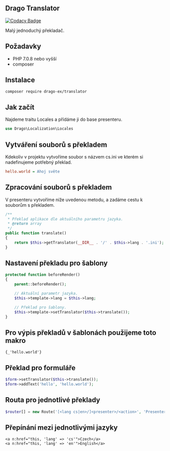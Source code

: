 ## Drago Translator

[![Codacy Badge](https://api.codacy.com/project/badge/Grade/c816f793fb404487ad7a565c4374ae74)](https://www.codacy.com/app/accgit/translator?utm_source=github.com&utm_medium=referral&utm_content=drago-ex/translator&utm_campaign=badger)

Malý jednoduchý překladač.

## Požadavky

- PHP 7.0.8 nebo vyšší
- composer

## Instalace

```
composer require drago-ex/translator
```

## Jak začít

Najdeme traitu Locales a přídáme ji do base presenteru.

```php
use Drago\Localization\Locales
```

## Vytváření souborů s překladem

Kdekoliv v projektu vytvoříme soubor s názvem cs.ini ve kterém si nadefinujeme potřebný překlad.

```ini
hello.world = Ahoj světe
```

## Zpracování souborů s překladem

V presenteru vytvoříme níže uvedenou metodu, a zadáme cestu k souborům s překladem.

```php
/**
 * Překlad aplikace dle aktuálního parametru jazyka.
 * @return array
 */
public function translate()
{
	return $this->getTranslator(__DIR__ . '/' . $this->lang . '.ini');
}
```

## Nastavení překladu pro šablony

```php
protected function beforeRender()
{
	parent::beforeRender();

	// Aktuální parametr jazyka.
	$this->template->lang = $this->lang;

	// Překlad pro šablony.
	$this->template->setTranslator($this->translate());
}
```

## Pro výpis překladů v šablonách použijeme toto makro

```latte
{_'hello.world'}
```

## Překlad pro formuláře

```php
$form->setTranslator($this->translate());
$form->addText('hello', 'hello.world');
```

## Routa pro jednotlivé překlady

```php
$router[] = new Route('[<lang cs|en>/]<presenter>/<action>', 'Presenter:action');
```

## Přepínání mezi jednotlivými jazyky

```latte
<a n:href="this, 'lang' => 'cs'">Czech</a>
<a n:href="this, 'lang' => 'en'">English</a>
```

